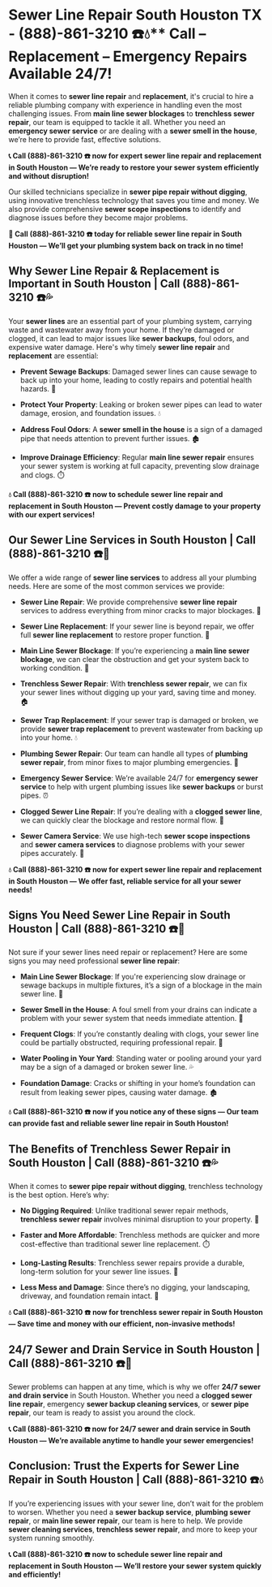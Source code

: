 # Sewer Line Repair South Houston TX - (888)-861-3210 ☎️💧** Call – Replacement – Emergency Repairs Available 24/7!

When it comes to **sewer line repair** and **replacement**, it's crucial to hire a reliable plumbing company with experience in handling even the most challenging issues. From **main line sewer blockages** to **trenchless sewer repair**, our team is equipped to tackle it all. Whether you need an **emergency sewer service** or are dealing with a **sewer smell in the house**, we’re here to provide fast, effective solutions.

**📞 Call (888)-861-3210 ☎️ now for expert sewer line repair and replacement in South Houston — We’re ready to restore your sewer system efficiently and without disruption!**

Our skilled technicians specialize in **sewer pipe repair without digging**, using innovative trenchless technology that saves you time and money. We also provide comprehensive **sewer scope inspections** to identify and diagnose issues before they become major problems.

**🚨 Call (888)-861-3210 ☎️ today for reliable sewer line repair in South Houston — We’ll get your plumbing system back on track in no time!**

## **Why Sewer Line Repair & Replacement is Important in South Houston | Call (888)-861-3210 ☎️💦**

Your **sewer lines** are an essential part of your plumbing system, carrying waste and wastewater away from your home. If they’re damaged or clogged, it can lead to major issues like **sewer backups**, foul odors, and expensive water damage. Here's why timely **sewer line repair** and **replacement** are essential:

- **Prevent Sewage Backups**: Damaged sewer lines can cause sewage to back up into your home, leading to costly repairs and potential health hazards. 🚽
- **Protect Your Property**: Leaking or broken sewer pipes can lead to water damage, erosion, and foundation issues. 💧
- **Address Foul Odors**: A **sewer smell in the house** is a sign of a damaged pipe that needs attention to prevent further issues. 🏚️
- **Improve Drainage Efficiency**: Regular **main line sewer repair** ensures your sewer system is working at full capacity, preventing slow drainage and clogs. ⏱️

**💧 Call (888)-861-3210 ☎️ now to schedule sewer line repair and replacement in South Houston — Prevent costly damage to your property with our expert services!**

## **Our Sewer Line Services in South Houston | Call (888)-861-3210 ☎️🔧**

We offer a wide range of **sewer line services** to address all your plumbing needs. Here are some of the most common services we provide:

- **Sewer Line Repair**: We provide comprehensive **sewer line repair** services to address everything from minor cracks to major blockages. 🔧
- **Sewer Line Replacement**: If your sewer line is beyond repair, we offer full **sewer line replacement** to restore proper function. 💪
- **Main Line Sewer Blockage**: If you’re experiencing a **main line sewer blockage**, we can clear the obstruction and get your system back to working condition. 🚿
- **Trenchless Sewer Repair**: With **trenchless sewer repair**, we can fix your sewer lines without digging up your yard, saving time and money. 🏠
- **Sewer Trap Replacement**: If your sewer trap is damaged or broken, we provide **sewer trap replacement** to prevent wastewater from backing up into your home. 💧
- **Plumbing Sewer Repair**: Our team can handle all types of **plumbing sewer repair**, from minor fixes to major plumbing emergencies. 🚽
- **Emergency Sewer Service**: We’re available 24/7 for **emergency sewer service** to help with urgent plumbing issues like **sewer backups** or burst pipes. ⏰
- **Clogged Sewer Line Repair**: If you’re dealing with a **clogged sewer line**, we can quickly clear the blockage and restore normal flow. 🚿
- **Sewer Camera Service**: We use high-tech **sewer scope inspections** and **sewer camera services** to diagnose problems with your sewer pipes accurately. 🎥

**💧 Call (888)-861-3210 ☎️ now for expert sewer line repair and replacement in South Houston — We offer fast, reliable service for all your sewer needs!**

## **Signs You Need Sewer Line Repair in South Houston | Call (888)-861-3210 ☎️🚨**

Not sure if your sewer lines need repair or replacement? Here are some signs you may need professional **sewer line repair**:

- **Main Line Sewer Blockage**: If you're experiencing slow drainage or sewage backups in multiple fixtures, it’s a sign of a blockage in the main sewer line. 🚿
- **Sewer Smell in the House**: A foul smell from your drains can indicate a problem with your sewer system that needs immediate attention. 💩
- **Frequent Clogs**: If you’re constantly dealing with clogs, your sewer line could be partially obstructed, requiring professional repair. 🔧
- **Water Pooling in Your Yard**: Standing water or pooling around your yard may be a sign of a damaged or broken sewer line. 💦
- **Foundation Damage**: Cracks or shifting in your home’s foundation can result from leaking sewer pipes, causing water damage. 🏚️

**💧 Call (888)-861-3210 ☎️ now if you notice any of these signs — Our team can provide fast and reliable sewer line repair in South Houston!**

## **The Benefits of Trenchless Sewer Repair in South Houston | Call (888)-861-3210 ☎️💦**

When it comes to **sewer pipe repair without digging**, trenchless technology is the best option. Here’s why:

- **No Digging Required**: Unlike traditional sewer repair methods, **trenchless sewer repair** involves minimal disruption to your property. 🏡
- **Faster and More Affordable**: Trenchless methods are quicker and more cost-effective than traditional sewer line replacement. ⏱️
- **Long-Lasting Results**: Trenchless sewer repairs provide a durable, long-term solution for your sewer line issues. 💪
- **Less Mess and Damage**: Since there’s no digging, your landscaping, driveway, and foundation remain intact. 🌳

**💧 Call (888)-861-3210 ☎️ now for trenchless sewer repair in South Houston — Save time and money with our efficient, non-invasive methods!**

## **24/7 Sewer and Drain Service in South Houston | Call (888)-861-3210 ☎️🚨**

Sewer problems can happen at any time, which is why we offer **24/7 sewer and drain service** in South Houston. Whether you need a **clogged sewer line repair**, emergency **sewer backup cleaning services**, or **sewer pipe repair**, our team is ready to assist you around the clock.

**📞 Call (888)-861-3210 ☎️ now for 24/7 sewer and drain service in South Houston — We’re available anytime to handle your sewer emergencies!**

## **Conclusion: Trust the Experts for Sewer Line Repair in South Houston | Call (888)-861-3210 ☎️💧**

If you’re experiencing issues with your sewer line, don’t wait for the problem to worsen. Whether you need a **sewer backup service**, **plumbing sewer repair**, or **main line sewer repair**, our team is here to help. We provide **sewer cleaning services**, **trenchless sewer repair**, and more to keep your system running smoothly.

**📞 Call (888)-861-3210 ☎️ now to schedule sewer line repair and replacement in South Houston — We’ll restore your sewer system quickly and efficiently!**
